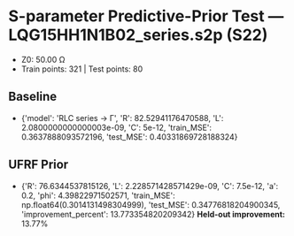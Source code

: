# S-parameter Predictive-Prior Test — LQG15HH1N1B02_series.s2p (S22)
- Z0: 50.00 Ω
- Train points: 321  |  Test points: 80

## Baseline
- {'model': 'RLC series -> Γ', 'R': 82.52941176470588, 'L': 2.0800000000000003e-09, 'C': 5e-12, 'train_MSE': 0.3637888093572196, 'test_MSE': 0.40331869728188324}

## UFRF Prior
- {'R': 76.6344537815126, 'L': 2.228571428571429e-09, 'C': 7.5e-12, 'a': 0.2, 'phi': 4.39822971502571, 'train_MSE': np.float64(0.3014131498304999), 'test_MSE': 0.34776818204900345, 'improvement_percent': 13.773354820209342}
**Held-out improvement:** 13.77%